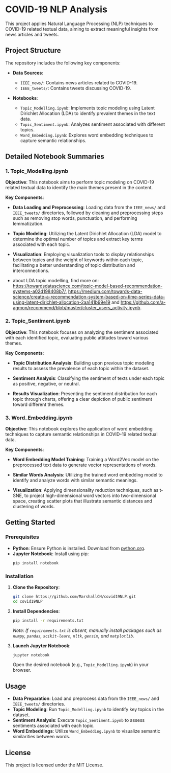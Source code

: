 # COVID-19 NLP Analysis

This project applies Natural Language Processing (NLP) techniques to COVID-19 related textual data, aiming to extract meaningful insights from news articles and tweets.

## Project Structure

The repository includes the following key components:

- **Data Sources**:
  - `IEEE_news/`: Contains news articles related to COVID-19.
  - `IEEE_tweets/`: Contains tweets discussing COVID-19.

- **Notebooks**:
  - `Topic_Modelling.ipynb`: Implements topic modeling using Latent Dirichlet Allocation (LDA) to identify prevalent themes in the text data.
  - `Topic_Sentiment.ipynb`: Analyzes sentiment associated with different topics.
  - `Word_Embedding.ipynb`: Explores word embedding techniques to capture semantic relationships.

## Detailed Notebook Summaries

### 1. Topic_Modelling.ipynb

**Objective**: This notebook aims to perform topic modeling on COVID-19 related textual data to identify the main themes present in the content.

**Key Components**:

- **Data Loading and Preprocessing**: Loading data from the `IEEE_news/` and `IEEE_tweets/` directories, followed by cleaning and preprocessing steps such as removing stop words, punctuation, and performing lemmatization.

- **Topic Modeling**: Utilizing the Latent Dirichlet Allocation (LDA) model to determine the optimal number of topics and extract key terms associated with each topic.

- **Visualization**: Employing visualization tools to display relationships between topics and the weight of keywords within each topic, facilitating a better understanding of topic distribution and interconnections.

- about LDA topic modelling, find more on: https://towardsdatascience.com/topic-model-based-recommendation-systems-a02d198408b7/, https://medium.com/towards-data-science/create-a-recommendation-system-based-on-time-series-data-using-latent-dirichlet-allocation-2aa141b99e19 and https://github.com/a-agmon/recommend/blob/master/cluster_users_activity.ipynb.
### 2. Topic_Sentiment.ipynb

**Objective**: This notebook focuses on analyzing the sentiment associated with each identified topic, evaluating public attitudes toward various themes.

**Key Components**:

- **Topic Distribution Analysis**: Building upon previous topic modeling results to assess the prevalence of each topic within the dataset.

- **Sentiment Analysis**: Classifying the sentiment of texts under each topic as positive, negative, or neutral.

- **Results Visualization**: Presenting the sentiment distribution for each topic through charts, offering a clear depiction of public sentiment toward different themes.

### 3. Word_Embedding.ipynb

**Objective**: This notebook explores the application of word embedding techniques to capture semantic relationships in COVID-19 related textual data.

**Key Components**:

- **Word Embedding Model Training**: Training a Word2Vec model on the preprocessed text data to generate vector representations of words.

- **Similar Words Analysis**: Utilizing the trained word embedding model to identify and analyze words with similar semantic meanings.

- **Visualization**: Applying dimensionality reduction techniques, such as t-SNE, to project high-dimensional word vectors into two-dimensional space, creating scatter plots that illustrate semantic distances and clustering of words.

## Getting Started

### Prerequisites

- **Python**: Ensure Python is installed. Download from [python.org](https://www.python.org/).
- **Jupyter Notebook**: Install using pip:
  ```bash
  pip install notebook
  ```

### Installation

1. **Clone the Repository**:
   ```bash
   git clone https://github.com/MarshallCN/covid19NLP.git
   cd covid19NLP
   ```

2. **Install Dependencies**:
   ```bash
   pip install -r requirements.txt
   ```
   *Note: If `requirements.txt` is absent, manually install packages such as `numpy`, `pandas`, `scikit-learn`, `nltk`, `gensim`, and `matplotlib`.*

3. **Launch Jupyter Notebook**:
   ```bash
   jupyter notebook
   ```
   Open the desired notebook (e.g., `Topic_Modelling.ipynb`) in your browser.

## Usage

- **Data Preparation**: Load and preprocess data from the `IEEE_news/` and `IEEE_tweets/` directories.
- **Topic Modeling**: Run `Topic_Modelling.ipynb` to identify key topics in the dataset.
- **Sentiment Analysis**: Execute `Topic_Sentiment.ipynb` to assess sentiments associated with each topic.
- **Word Embeddings**: Utilize `Word_Embedding.ipynb` to visualize semantic similarities between words.

## License

This project is licensed under the MIT License.
